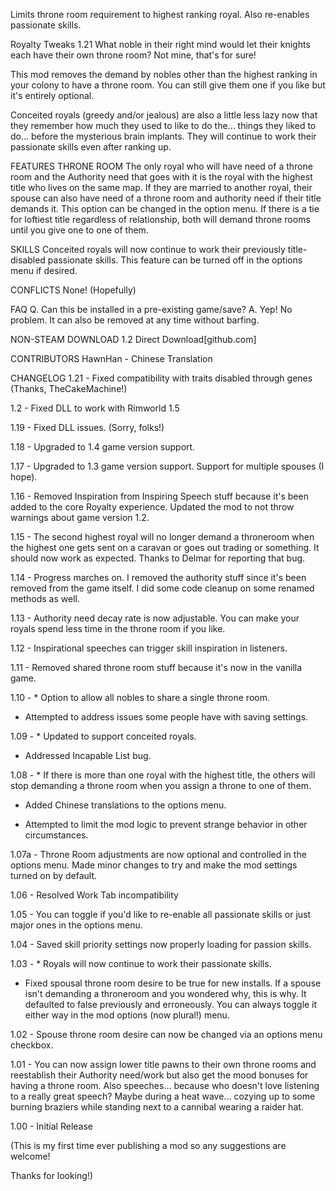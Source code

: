 Limits throne room requirement to highest ranking royal. Also re-enables passionate skills.

Royalty Tweaks 1.21
What noble in their right mind would let their knights each have their own throne room? Not mine, that's for sure!

This mod removes the demand by nobles other than the highest ranking in your colony to have a throne room. You can still give them one if you like but it's entirely optional.

Conceited royals (greedy and/or jealous) are also a little less lazy now that they remember how much they used to like to do the... things they liked to do... before the mysterious brain implants. They will continue to work their passionate skills even after ranking up.

FEATURES
THRONE ROOM
The only royal who will have need of a throne room and the Authority need that goes with it is the royal with the highest title who lives on the same map.
If they are married to another royal, their spouse can also have need of a throne room and authority need if their title demands it. This option can be changed in the option menu.
If there is a tie for loftiest title regardless of relationship, both will demand throne rooms until you give one to one of them.

SKILLS
Conceited royals will now continue to work their previously title-disabled passionate skills. This feature can be turned off in the options menu if desired.

CONFLICTS
None! (Hopefully)

FAQ
Q. Can this be installed in a pre-existing game/save?
A. Yep! No problem. It can also be removed at any time without barfing.

NON-STEAM DOWNLOAD
1.2 Direct Download[github.com]

CONTRIBUTORS
HawnHan - Chinese Translation

CHANGELOG
1.21 - Fixed compatibility with traits disabled through genes (Thanks, TheCakeMachine!)

1.2 - Fixed DLL to work with Rimworld 1.5

1.19 - Fixed DLL issues. (Sorry, folks!)

1.18 - Upgraded to 1.4 game version support.

1.17 - Upgraded to 1.3 game version support.
Support for multiple spouses (I hope).

1.16 - Removed Inspiration from Inspiring Speech stuff because it's been added to the core Royalty experience. Updated the mod to not throw warnings about game version 1.2.

1.15 - The second highest royal will no longer demand a throneroom when the highest one gets sent on a caravan or goes out trading or something. It should now work as expected. Thanks to Delmar for reporting that bug.

1.14 - Progress marches on. I removed the authority stuff since it's been removed from the game itself. I did some code cleanup on some renamed methods as well.

1.13 - Authority need decay rate is now adjustable. You can make your royals spend less time in the throne room if you like.

1.12 - Inspirational speeches can trigger skill inspiration in listeners.

1.11 - Removed shared throne room stuff because it's now in the vanilla game.

1.10 - * Option to allow all nobles to share a single throne room.

* Attempted to address issues some people have with saving settings.

1.09 - * Updated to support conceited royals.

* Addressed Incapable List bug.

1.08 - * If there is more than one royal with the highest title, the others will stop demanding a throne room when you assign a throne to one of them.

* Added Chinese translations to the options menu.

* Attempted to limit the mod logic to prevent strange behavior in other circumstances.

1.07a - Throne Room adjustments are now optional and controlled in the options menu. Made minor changes to try and make the mod settings turned on by default.

1.06 - Resolved Work Tab incompatibility

1.05 - You can toggle if you'd like to re-enable all passionate skills or just major ones in the options menu.

1.04 - Saved skill priority settings now properly loading for passion skills.

1.03 - * Royals will now continue to work their passionate skills.
* Fixed spousal throne room desire to be true for new installs. If a spouse isn't demanding a throneroom and you wondered why, this is why. It defaulted to false previously and erroneously. You can always toggle it either way in the mod options (now plural!) menu.

1.02 - Spouse throne room desire can now be changed via an options menu checkbox.

1.01 - You can now assign lower title pawns to their own throne rooms and reestablish their Authority need/work but also get the mood bonuses for having a throne room. Also speeches... because who doesn't love listening to a really great speech? Maybe during a heat wave... cozying up to some burning braziers while standing next to a cannibal wearing a raider hat.

1.00 - Initial Release

(This is my first time ever publishing a mod so any suggestions are welcome!

Thanks for looking!)
